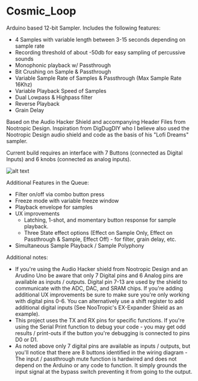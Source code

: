 # Cosmic_Loop
Arduino based 12-bit Sampler. Includes the following features:
- 4 Samples with variable length between 3-15 seconds depending on sample rate
- Recording threshold of about -50db for easy sampling of percussive sounds
- Monophonic playback w/ Passthrough
- Bit Crushing on Sample & Passthrough
- Variable Sample Rate of Samples & Passthrough (Max Sample Rate 16Khz)
- Variable Playback Speed of Samples
- Dual Lowpass & Highpass filter
- Reverse Playback
- Grain Delay

Based on the Audio Hacker Shield and accompanying Header Files from Nootropic Design. Inspiration from DigDugDIY who I believe also used the Nootropic Design audio shield and code as the basis of his "Lofi Dreams" sampler.

Current build requires an interface with 7 Buttons (connected as Digital Inputs) and 6 knobs (connected as analog inputs).

![alt text](https://github.com/kreiff/Cosmic_Loop/blob/master/Hardware/CL_Prototype.jpg)

Additional Features in the Queue:
- Filter on/off via combo button press
- Freeze mode with variable freeze window
- Playback envelope for samples
- UX improvements
  - Latching, 1-shot, and momentary button response for sample playback.
  - Three State effect options (Effect on Sample Only, Effect on Passthrough & Sample, Effect Off) - for filter, grain delay, etc.
- Simultaneous Sample Playback / Sample Polyphony

Additional notes:
- If you're using the Audio Hacker shield from Nootropic Design and an Arudino Uno be aware that only 7 Digital pins and 6 Analog pins are available as inputs / outputs. Digital pin 7-13 are used by the shield to communicate with the ADC, DAC, and SRAM chips. If you're adding additional UX improvements be sure to make sure you're only working with digital pins 0-6. You can alternatively use a shift register to add additional digital inputs (See NooTropic's EX-Expander Shield as an example).
- This project uses the TX and RX pins for specific functions. If you're using the Serial Print function to debug your code - you may get odd results / print-outs if the button you're debugging is connected to pins D0 or D1. 
- As noted above only 7 digital pins are available as inputs / outputs, but you'll notice that there are 8 buttons identified in the wiring diagram - The input / passthrough mute function is hardwired and does not depend on the Arduino or any code to function. It simply grounds the input signal at the bypass switch preventing it from going to the output.
